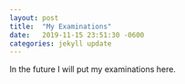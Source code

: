 ```yaml
---
layout: post
title:  "My Examinations"
date:   2019-11-15 23:51:30 -0600
categories: jekyll update
---
```

In the future I will put my examinations here.

[jekyll-docs]: https://jekyllrb.com/docs/home
[jekyll-gh]:   https://github.com/jekyll/jekyll
[jekyll-talk]: https://talk.jekyllrb.com/
